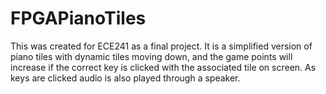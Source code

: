 # FPGAPianoTiles
This was created for ECE241 as a final project. It is a simplified version of piano tiles with dynamic tiles moving down, and the game points will increase if the correct key is clicked with the associated tile on screen. As keys are clicked audio is also played through a speaker. 
